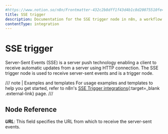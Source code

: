 ```yaml
---
#https://www.notion.so/n8n/Frontmatter-432c2b8dff1f43d4b1c8d20075510fe4
title: SSE trigger
description: Documentation for the SSE trigger node in n8n, a workflow automation platform. Includes guidance on usage, and links to examples.
contentType: integration
---
```


# SSE trigger

Server-Sent Events (SSE) is a server push technology enabling a client to receive automatic updates from a server using HTTP connection. The SSE trigger node is used to receive server-sent events and is a trigger node.

/// note | Examples and templates
For usage examples and templates to help you get started, refer to n8n's [SSE Trigger integrations](https://n8n.io/integrations/sse-trigger/){:target=_blank .external-link} page.
///

## Node Reference

***URL***: This field specifies the URL from which to receive the server-sent events.

